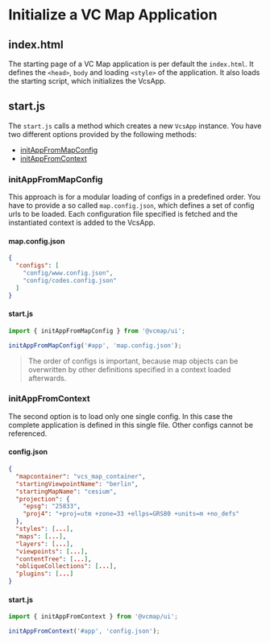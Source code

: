 # Initialize a VC Map Application

## index.html

The starting page of a VC Map application is per default the `index.html`.
It defines the `<head>`, `body` and loading `<style>` of the application.
It also loads the starting script, which initializes the VcsApp.

## start.js

The `start.js` calls a method which creates a new `VcsApp` instance.
You have two different options provided by the following methods:
- [initAppFromMapConfig](#initappfrommapconfig)
- [initAppFromContext](#initappfrommapconfig)

### initAppFromMapConfig
This approach is for a modular loading of configs in a predefined order.
You have to provide a so called `map.config.json`, which defines a set of config urls to be loaded.
Each configuration file specified is fetched and the instantiated context is added to the VcsApp.

#### map.config.json
```json
{
  "configs": [
    "config/www.config.json",
    "config/codes.config.json"
  ]
}
```

#### start.js
```js
import { initAppFromMapConfig } from '@vcmap/ui';

initAppFromMapConfig('#app', 'map.config.json');
```

> The order of configs is important, because map objects can be overwritten by other definitions specified in a context loaded afterwards.

### initAppFromContext
The second option is to load only one single config. In this case the complete application is defined in this single file.
Other configs cannot be referenced.

#### config.json
```json
{
  "mapcontainer": "vcs_map_container",
  "startingViewpointName": "berlin",
  "startingMapName": "cesium",
  "projection": {
    "epsg": "25833",
    "proj4": "+proj=utm +zone=33 +ellps=GRS80 +units=m +no_defs"
  },
  "styles": [...],
  "maps": [...],
  "layers": [...],
  "viewpoints": [...],
  "contentTree": [...],
  "obliqueCollections": [...],
  "plugins": [...]
}
```

#### start.js
```js
import { initAppFromContext } from '@vcmap/ui';

initAppFromContext('#app', 'config.json');
```
